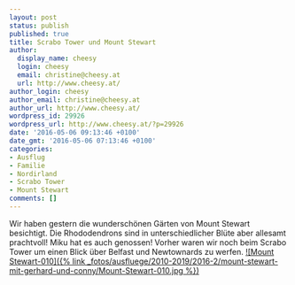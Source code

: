 ```yaml
---
layout: post
status: publish
published: true
title: Scrabo Tower und Mount Stewart
author:
  display_name: cheesy
  login: cheesy
  email: christine@cheesy.at
  url: http://www.cheesy.at/
author_login: cheesy
author_email: christine@cheesy.at
author_url: http://www.cheesy.at/
wordpress_id: 29926
wordpress_url: http://www.cheesy.at/?p=29926
date: '2016-05-06 09:13:46 +0100'
date_gmt: '2016-05-06 07:13:46 +0100'
categories:
- Ausflug
- Familie
- Nordirland
- Scrabo Tower
- Mount Stewart
comments: []
---
```

Wir haben gestern die wunderschönen Gärten von Mount Stewart besichtigt. Die Rhododendrons sind in unterschiedlicher Blüte aber allesamt prachtvoll! Miku hat es auch genossen! Vorher waren wir noch beim Scrabo Tower um einen Blick über Belfast und Newtownards zu werfen.
[![Mount Stewart-010]({% link _fotos/ausfluege/2010-2019/2016-2/mount-stewart-mit-gerhard-und-conny/Mount-Stewart-010.jpg %})](http://www.cheesy.at/fotos/ausfluege/mount-stewart-mit-gerhard-und-conny/)
